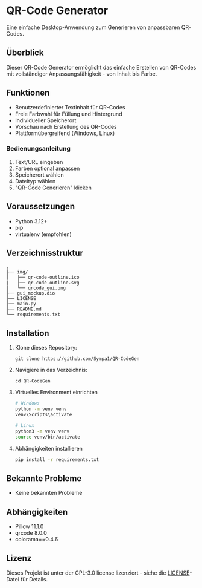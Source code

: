 # QR-Code Generator

Eine einfache Desktop-Anwendung zum Generieren von anpassbaren QR-Codes.
## Überblick

Dieser QR-Code Generator ermöglicht das einfache Erstellen von QR-Codes mit vollständiger Anpassungsfähigkeit - von Inhalt bis Farbe.

## Funktionen

- Benutzerdefinierter Textinhalt für QR-Codes
- Freie Farbwahl für Füllung und Hintergrund
- Individueller Speicherort
- Vorschau nach Erstellung des QR-Codes
- Plattformübergreifend (Windows, Linux)

### Bedienungsanleitung

1. Text/URL eingeben
2. Farben optional anpassen
3. Speicherort wählen
4. Dateityp wählen
5. "QR-Code Generieren" klicken

## Voraussetzungen

- Python 3.12+
- pip
- virtualenv (empfohlen)

## Verzeichnisstruktur

```
.
├── img/
│   ├── qr-code-outline.ico
|   ├── qr-code-outline.svg
│   └── qrcode_gui.png
├── gui_mockup.dio
├── LICENSE
├── main.py
├── README.md
└── requirements.txt
```

## Installation

1. Klone dieses Repository:
   ```shell
   git clone https://github.com/Sympa1/QR-CodeGen
   ```

2. Navigiere in das Verzeichnis:
   ``` shell
   cd QR-CodeGen
   ```

3. Virtuelles Environment einrichten
   ```bash
   # Windows
   python -m venv venv
   venv\Scripts\activate
   
   # Linux
   python3 -m venv venv
   source venv/bin/activate
   ```

4. Abhängigkeiten installieren
   ```bash
   pip install -r requirements.txt
   ```

## Bekannte Probleme

- Keine bekannten Probleme

## Abhängigkeiten

- Pillow 11.1.0
- qrcode 8.0.0
- colorama==0.4.6

## Lizenz

Dieses Projekt ist unter der GPL-3.0 license lizenziert - siehe die [LICENSE](LICENSE)-Datei für Details.